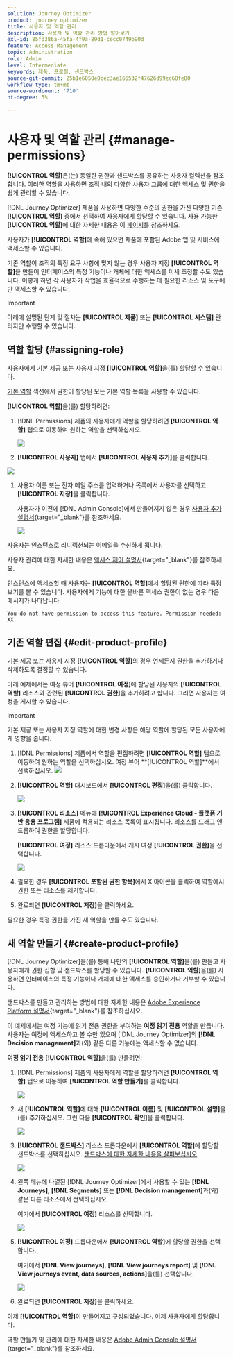 ```yaml
---
solution: Journey Optimizer
product: journey optimizer
title: 사용자 및 역할 관리
description: 사용자 및 역할 관리 방법 알아보기
exl-id: 85fd386a-45fa-4f9a-89d1-cecc0749b90d
feature: Access Management
topic: Administration
role: Admin
level: Intermediate
keywords: 제품, 프로필, 샌드박스
source-git-commit: 25b1e6050e0cec3ae166532f47626d99ed68fe80
workflow-type: tm+mt
source-wordcount: '710'
ht-degree: 5%

---
```


# 사용자 및 역할 관리 {#manage-permissions}

**[!UICONTROL 역할]**&#x200B;은(는) 동일한 권한과 샌드박스를 공유하는 사용자 컬렉션을 참조합니다. 이러한 역할을 사용하면 조직 내의 다양한 사용자 그룹에 대한 액세스 및 권한을 쉽게 관리할 수 있습니다.

[!DNL Journey Optimizer] 제품을 사용하면 다양한 수준의 권한을 가진 다양한 기존 **[!UICONTROL 역할]** 중에서 선택하여 사용자에게 할당할 수 있습니다. 사용 가능한 **[!UICONTROL 역할]**&#x200B;에 대한 자세한 내용은 이 [페이지](ootb-product-profiles.md)를 참조하세요.

사용자가 **[!UICONTROL 역할]**&#x200B;에 속해 있으면 제품에 포함된 Adobe 앱 및 서비스에 액세스할 수 있습니다.

기존 역할이 조직의 특정 요구 사항에 맞지 않는 경우 사용자 지정 **[!UICONTROL 역할]**&#x200B;을 만들어 인터페이스의 특정 기능이나 개체에 대한 액세스를 미세 조정할 수도 있습니다. 이렇게 하면 각 사용자가 작업을 효율적으로 수행하는 데 필요한 리소스 및 도구에만 액세스할 수 있습니다.


>[!IMPORTANT]
>
>아래에 설명된 단계 및 절차는 **[!UICONTROL 제품]** 또는 **[!UICONTROL 시스템]** 관리자만 수행할 수 있습니다.


## 역할 할당 {#assigning-role}

사용자에게 기본 제공 또는 사용자 지정 **[!UICONTROL 역할]**&#x200B;을(를) 할당할 수 있습니다.

[기본 역할](ootb-product-profiles.md) 섹션에서 권한이 할당된 모든 기본 역할 목록을 사용할 수 있습니다.

**[!UICONTROL 역할]**&#x200B;을(를) 할당하려면:

1. [!DNL Permissions] 제품의 사용자에게 역할을 할당하려면 **[!UICONTROL 역할]** 탭으로 이동하여 원하는 역할을 선택하십시오.

   ![](assets/do-not-localize/access_control_2.png)

1.  **[!UICONTROL 사용자]** 탭에서 **[!UICONTROL 사용자 추가]**&#x200B;를 클릭합니다.

   ![](assets/do-not-localize/access_control_3.png)

1. 사용자 이름 또는 전자 메일 주소를 입력하거나 목록에서 사용자를 선택하고 **[!UICONTROL 저장]**&#x200B;을 클릭합니다.

   사용자가 이전에 [!DNL Admin Console]에서 만들어지지 않은 경우 [사용자 추가 설명서](https://experienceleague.adobe.com/docs/experience-platform/access-control/ui/users.html){target="_blank"}를 참조하세요.

   ![](assets/do-not-localize/access_control_4.png)

사용자는 인스턴스로 리디렉션되는 이메일을 수신하게 됩니다.

사용자 관리에 대한 자세한 내용은 [액세스 제어 설명서](https://experienceleague.adobe.com/docs/experience-platform/access-control/home.html?lang=ko){target="_blank"}를 참조하세요.

인스턴스에 액세스할 때 사용자는 **[!UICONTROL 역할]**&#x200B;에서 할당된 권한에 따라 특정 보기를 볼 수 있습니다. 사용자에게 기능에 대한 올바른 액세스 권한이 없는 경우 다음 메시지가 나타납니다.

`You do not have permission to access this feature. Permission needed: XX.`

## 기존 역할 편집 {#edit-product-profile}

기본 제공 또는 사용자 지정 **[!UICONTROL 역할]**&#x200B;의 경우 언제든지 권한을 추가하거나 삭제하도록 결정할 수 있습니다.

아래 예제에서는 여정 뷰어 **[!UICONTROL 여정]**&#x200B;에 할당된 사용자의 **[!UICONTROL 역할]** 리소스와 관련된 **[!UICONTROL 권한]**&#x200B;을 추가하려고 합니다. 그러면 사용자는 여정을 게시할 수 있습니다.

>[!IMPORTANT]
>
>기본 제공 또는 사용자 지정 역할에 대한 변경 사항은 해당 역할에 할당된 모든 사용자에게 영향을 줍니다.

1. [!DNL Permissions] 제품에서 역할을 편집하려면 **[!UICONTROL 역할]** 탭으로 이동하여 원하는 역할을 선택하십시오. 여정 뷰어 **[!UICONTROL 역할]**에서 선택하십시오.
   ![](assets/do-not-localize/access_control_5.png)

1. **[!UICONTROL 역할]** 대시보드에서 **[!UICONTROL 편집]**&#x200B;을(를) 클릭합니다.

   ![](assets/do-not-localize/access_control_6.png)

1. **[!UICONTROL 리소스]** 메뉴에 **[!UICONTROL Experience Cloud - 플랫폼 기반 응용 프로그램]** 제품에 적용되는 리소스 목록이 표시됩니다. 리소스를 드래그 앤 드롭하여 권한을 할당합니다.

   **[!UICONTROL 여정]** 리소스 드롭다운에서 게시 여정 **[!UICONTROL 권한]**&#x200B;을 선택합니다.

   ![](assets/do-not-localize/access_control_14.png)

1. 필요한 경우 **[!UICONTROL 포함된 권한 항목]**&#x200B;에서 X 아이콘을 클릭하여 역할에서 권한 또는 리소스를 제거합니다.

1. 완료되면 **[!UICONTROL 저장]**&#x200B;을 클릭하세요.

필요한 경우 특정 권한을 가진 새 역할을 만들 수도 있습니다.

## 새 역할 만들기 {#create-product-profile}

[!DNL Journey Optimizer]을(를) 통해 나만의 **[!UICONTROL 역할]**&#x200B;을(를) 만들고 사용자에게 권한 집합 및 샌드박스를 할당할 수 있습니다. **[!UICONTROL 역할]**&#x200B;을(를) 사용하면 인터페이스의 특정 기능이나 개체에 대한 액세스를 승인하거나 거부할 수 있습니다.

샌드박스를 만들고 관리하는 방법에 대한 자세한 내용은 [Adobe Experience Platform 설명서](https://experienceleague.adobe.com/docs/experience-platform/sandbox/ui/user-guide.html?lang=ko-KR){target="_blank"}를 참조하십시오.

이 예제에서는 여정 기능에 읽기 전용 권한을 부여하는 **여정 읽기 전용** 역할을 만듭니다. 사용자는 여정에 액세스하고 볼 수만 있으며 [!DNL Journey Optimizer]의 **[!DNL Decision management]**&#x200B;과(와) 같은 다른 기능에는 액세스할 수 없습니다.

**여정 읽기 전용** **[!UICONTROL 역할]**&#x200B;을(를) 만들려면:

1. [!DNL Permissions] 제품의 사용자에게 역할을 할당하려면 **[!UICONTROL 역할]** 탭으로 이동하여 **[!UICONTROL 역할 만들기]**&#x200B;를 클릭합니다.

   ![](assets/do-not-localize/access_control_9.png)

1. 새 **[!UICONTROL 역할]**&#x200B;에 대해 **[!UICONTROL 이름]** 및 **[!UICONTROL 설명]**&#x200B;을(를) 추가하십시오. 그런 다음 **[!UICONTROL 확인]**&#x200B;을 클릭합니다.

   ![](assets/do-not-localize/access_control_10.png)

1. **[!UICONTROL 샌드박스]** 리소스 드롭다운에서 **[!UICONTROL 역할]**&#x200B;에 할당할 샌드박스를 선택하십시오. [샌드박스에 대한 자세한 내용을 살펴보십시오](sandboxes.md).

   ![](assets/do-not-localize/access_control_13.png)

1. 왼쪽 메뉴에 나열된 [!DNL Journey Optimizer]에서 사용할 수 있는 **[!DNL Journeys]**, **[!DNL Segments]** 또는 **[!DNL Decision management]**&#x200B;과(와) 같은 다른 리소스에서 선택하십시오.

   여기에서 **[!UICONTROL 여정]** 리소스를 선택합니다.

   ![](assets/do-not-localize/access_control_11.png)

1. **[!UICONTROL 여정]** 드롭다운에서 **[!UICONTROL 역할]**&#x200B;에 할당할 권한을 선택합니다.

   여기에서 **[!DNL View journeys]**, **[!DNL View journeys report]** 및 **[!DNL View journeys event, data sources, actions]**&#x200B;을(를) 선택합니다.

   ![](assets/do-not-localize/access_control_12.png)

1. 완료되면 **[!UICONTROL 저장]**&#x200B;을 클릭하세요.

이제 **[!UICONTROL 역할]**&#x200B;이 만들어지고 구성되었습니다. 이제 사용자에게 할당합니다.

역할 만들기 및 관리에 대한 자세한 내용은 [Adobe Admin Console 설명서](https://experienceleague.adobe.com/docs/experience-platform/access-control/abac/permissions-ui/roles.html){target="_blank"}를 참조하세요.
